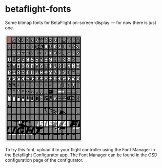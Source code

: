 # betaflight-fonts
Some bitmap fonts for BetaFlight on-screen-display &mdash; for now there is just one.

![Screenshot](screenshot.png)

To try this font, upload it to your flight controller using the Font Manager in the Betaflight Configurator app. The Font Manager can be found in the OSD configuration page of the configurator.
